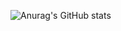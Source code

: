![Anurag's GitHub stats](https://github-readme-stats.vercel.app/api?username=suyoungjang&show_icons=true&theme=dracula&hide_rank=true)
